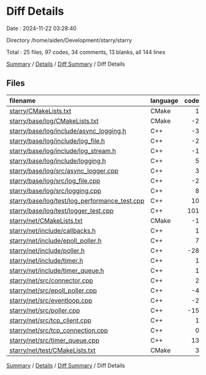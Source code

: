 # Diff Details

Date : 2024-11-22 03:28:40

Directory /home/aiden/Development/starry/starry

Total : 25 files,  97 codes, 34 comments, 13 blanks, all 144 lines

[Summary](results.md) / [Details](details.md) / [Diff Summary](diff.md) / Diff Details

## Files
| filename | language | code | comment | blank | total |
| :--- | :--- | ---: | ---: | ---: | ---: |
| [starry/CMakeLists.txt](/starry/CMakeLists.txt) | CMake | 1 | 0 | 1 | 2 |
| [starry/base/log/CMakeLists.txt](/starry/base/log/CMakeLists.txt) | CMake | -2 | 0 | 0 | -2 |
| [starry/base/log/include/async_logging.h](/starry/base/log/include/async_logging.h) | C++ | -3 | 0 | 0 | -3 |
| [starry/base/log/include/log_file.h](/starry/base/log/include/log_file.h) | C++ | -2 | 0 | 0 | -2 |
| [starry/base/log/include/log_stream.h](/starry/base/log/include/log_stream.h) | C++ | -1 | 0 | -1 | -2 |
| [starry/base/log/include/logging.h](/starry/base/log/include/logging.h) | C++ | 5 | 0 | 0 | 5 |
| [starry/base/log/src/async_logger.cpp](/starry/base/log/src/async_logger.cpp) | C++ | 3 | 0 | 0 | 3 |
| [starry/base/log/src/log_file.cpp](/starry/base/log/src/log_file.cpp) | C++ | -2 | 0 | 0 | -2 |
| [starry/base/log/src/logging.cpp](/starry/base/log/src/logging.cpp) | C++ | 8 | 0 | -3 | 5 |
| [starry/base/log/test/log_performance_test.cpp](/starry/base/log/test/log_performance_test.cpp) | C++ | 10 | 0 | 0 | 10 |
| [starry/base/log/test/logger_test.cpp](/starry/base/log/test/logger_test.cpp) | C++ | 101 | 14 | 28 | 143 |
| [starry/net/CMakeLists.txt](/starry/net/CMakeLists.txt) | CMake | -1 | 0 | 0 | -1 |
| [starry/net/include/callbacks.h](/starry/net/include/callbacks.h) | C++ | 1 | 0 | 0 | 1 |
| [starry/net/include/epoll_poller.h](/starry/net/include/epoll_poller.h) | C++ | 7 | 0 | 1 | 8 |
| [starry/net/include/poller.h](/starry/net/include/poller.h) | C++ | -28 | -2 | -11 | -41 |
| [starry/net/include/timer.h](/starry/net/include/timer.h) | C++ | 1 | 0 | 1 | 2 |
| [starry/net/include/timer_queue.h](/starry/net/include/timer_queue.h) | C++ | 1 | 4 | 0 | 5 |
| [starry/net/src/connector.cpp](/starry/net/src/connector.cpp) | C++ | 2 | 0 | 0 | 2 |
| [starry/net/src/epoll_poller.cpp](/starry/net/src/epoll_poller.cpp) | C++ | -4 | 0 | 0 | -4 |
| [starry/net/src/eventloop.cpp](/starry/net/src/eventloop.cpp) | C++ | -2 | 0 | 0 | -2 |
| [starry/net/src/poller.cpp](/starry/net/src/poller.cpp) | C++ | -15 | 0 | -5 | -20 |
| [starry/net/src/tcp_client.cpp](/starry/net/src/tcp_client.cpp) | C++ | 1 | 0 | 0 | 1 |
| [starry/net/src/tcp_connection.cpp](/starry/net/src/tcp_connection.cpp) | C++ | 0 | 1 | 0 | 1 |
| [starry/net/src/timer_queue.cpp](/starry/net/src/timer_queue.cpp) | C++ | 13 | 17 | 2 | 32 |
| [starry/net/test/CMakeLists.txt](/starry/net/test/CMakeLists.txt) | CMake | 3 | 0 | 0 | 3 |

[Summary](results.md) / [Details](details.md) / [Diff Summary](diff.md) / Diff Details